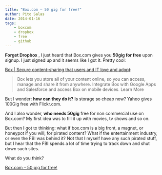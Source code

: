 ```yaml
---
title: "Box.com – 50 gig for free!"
author: Pito Salas
date: 2014-01-16
tags:
    - boxcom
    - dropbox
    - free
    - github
---
```




**Forget Dropbox** , I just heard that Box.com gives you **50gig for free**
upon signup. I just signed up and it seems like I got it. Pretty cool:

[Box | Secure content-sharing that users and IT love and
adopt](<https://app.box.com/home/>):

> Box lets you store all of your content online, so you can access, manage and
> share it from anywhere. Integrate Box with Google Apps and Salesforce and
> access Box on mobile devices. Learn More

But I wonder: **how can they do it?** Is storage so cheap now? Yahoo gives
100Gig free with Flickr.com.

And I also wonder, **who needs 50gig** free for non commercial use on Box.com?
My first idea was to fill it up with movies, tv shows and so on.

But then I got to thinking: what if box.com is a big front, a magnet, or
honeypot if you will, for pirated content? What if the entertainment industry,
or even the FBI was behind it? Not that I myself have any such pirated stuff,
but I hear that the FBI spends a lot of time trying to track down and shut
down such sites.

What do you think?


[Box.com – 50 gig for free!](None)
